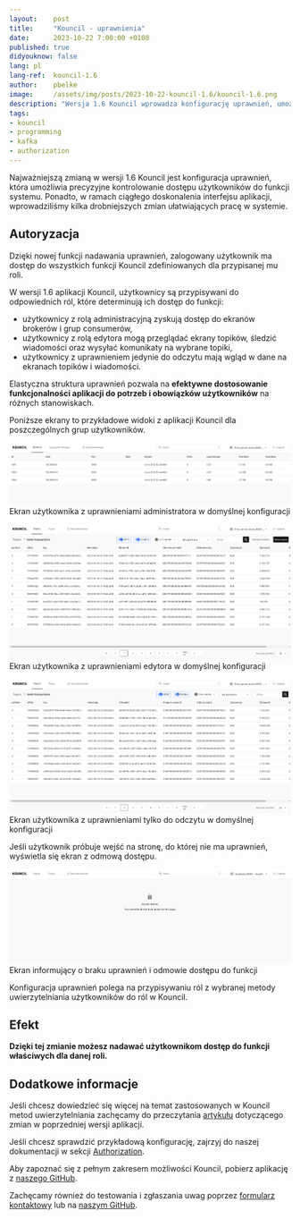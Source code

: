 ```yaml
---
layout:    post
title:     "Kouncil - uprawnienia"
date:      2023-10-22 7:00:00 +0100
published: true
didyouknow: false
lang: pl
lang-ref:  kouncil-1.6
author:    pbelke
image:     /assets/img/posts/2023-10-22-kouncil-1.6/kouncil-1.6.png
description: "Wersja 1.6 Kouncil wprowadza konfigurację uprawnień, umożliwiając precyzyjne kontrolowanie dostępu użytkowników do różnych funkcji systemu."
tags:
- kouncil
- programming
- kafka
- authorization
---
```


Najważniejszą zmianą w wersji 1.6 Kouncil jest konfiguracja uprawnień, która umożliwia precyzyjne kontrolowanie dostępu użytkowników do funkcji systemu. Ponadto, w ramach ciągłego doskonalenia interfejsu aplikacji, wprowadziliśmy kilka drobniejszych zmian ułatwiających pracę w systemie.

## Autoryzacja
Dzięki nowej funkcji nadawania uprawnień, zalogowany użytkownik ma dostęp do wszystkich funkcji Kouncil zdefiniowanych dla przypisanej mu roli.

W wersji 1.6 aplikacji Kouncil, użytkownicy są przypisywani do odpowiednich ról, które determinują ich dostęp do funkcji:
* użytkownicy z rolą administracyjną zyskują dostęp do ekranów brokerów i grup consumerów,
* użytkownicy z rolą edytora mogą przeglądać ekrany topików, śledzić wiadomości oraz wysyłać komunikaty na wybrane topiki,
* użytkownicy z uprawnieniem jedynie do odczytu mają wgląd w dane na ekranach topików i wiadomości.

Elastyczna struktura uprawnień pozwala na <b>efektywne dostosowanie funkcjonalności aplikacji do potrzeb i obowiązków użytkowników</b> na różnych stanowiskach.

Poniższe ekrany to przykładowe widoki z aplikacji Kouncil dla poszczególnych grup użytkowników.

![Ekran użytkownika z uprawnieniami administratora w domyślnej konfiguracji](/assets/img/posts/2023-10-22-kouncil-1.6/kouncil-1.6-1.png)
<span class="img-legend">Ekran użytkownika z uprawnieniami administratora w domyślnej konfiguracji</span>

![Ekran użytkownika z uprawnieniami edytora w domyślnej konfiguracji](/assets/img/posts/2023-10-22-kouncil-1.6/kouncil-1.6-2.png)
<span class="img-legend">Ekran użytkownika z uprawnieniami edytora w domyślnej konfiguracji</span>

![Ekran użytkownika z uprawnieniami tylko do odczytu w domyślnej konfiguracji](/assets/img/posts/2023-10-22-kouncil-1.6/kouncil-1.6-3.png)
<span class="img-legend">Ekran użytkownika z uprawnieniami tylko do odczytu w domyślnej konfiguracji</span>

Jeśli użytkownik próbuje wejść na stronę, do której nie ma uprawnień, wyświetla się ekran z odmową dostępu.

![Ekran informujący o braku uprawnień i odmowie dostępu do funkcji](/assets/img/posts/2023-10-22-kouncil-1.6/kouncil-1.6-4.png)
<span class="img-legend">Ekran informujący o braku uprawnień i odmowie dostępu do funkcji</span>

Konfiguracja uprawnień polega na przypisywaniu ról z wybranej metody uwierzytelniania użytkowników do ról w Kouncil.

## Efekt
**Dzięki tej zmianie możesz nadawać użytkownikom dostęp do funkcji właściwych dla danej roli.**

## Dodatkowe informacje

Jeśli chcesz dowiedzieć się więcej na temat zastosowanych w Kouncil metod uwierzytelniania zachęcamy do przeczytania [artykułu](https://blog.kouncil.io/2023/10/22/kafka-1.5.html) dotyczącego zmian w poprzedniej wersji aplikacji.

Jeśli chcesz sprawdzić przykładową konfigurację, zajrzyj do naszej dokumentacji w sekcji [Authorization](https://docs.kouncil.io/getting-started/deployment#authorization).

Aby zapoznać się z pełnym zakresem możliwości Kouncil, pobierz aplikację z [naszego GitHub](https://github.com/consdata/kouncil).

Zachęcamy również do testowania i zgłaszania uwag poprzez [formularz kontaktowy](https://kouncil.io/contact-us/) lub na [naszym GitHub](https://github.com/consdata/kouncil).


